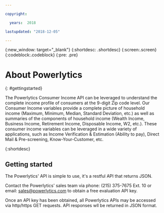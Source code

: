 ```yaml
---

copyright:

  years:  2018

lastupdated: "2018-12-05"

---
```



{:new_window: target="_blank"}
{:shortdesc: .shortdesc}
{:screen:.screen}
{:codeblock:.codeblock}
{:pre: .pre}

# About Powerlytics
{: #gettingstarted}

The Powerlytics Consumer Income API can be leveraged to understand the complete income profile of consumers at the 9-digit Zip code level.  Our Consumer Income variables provide a complete picture of household income (Maximum, Minimum, Median, Standard Deviation, etc.) as well as summaries of the components of household income (Wealth Income, Business Income, Retirement Income, Disposable Income, W2, etc.).  These consumer income variables can be leveraged in a wide variety of applications, such as Income Verification & Estimation (Ability to pay), Direct Mail & Pre-screening, Know-Your-Customer, etc.

{:shortdesc}

## Getting started

The Powerlytics' API is simple to use, it's a restful API that returns JSON.

Contact the Powerlytics' sales team via phone: (215) 375-7675 Ext. 10 or email: sales@powerlytics.com to obtain a free evaluation API key.

Once an API key has been obtained, all Powerlytics APIs may be accessed via http/https GET requests. API responses wll be returned in JSON format.

